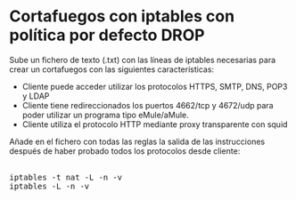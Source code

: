 # Cortafuegos con iptables con política por defecto DROP
<div style="text-align:left;"> Sube un fichero de texto (.txt) con las líneas de iptables necesarias para crear un cortafuegos con las siguientes características:<br /></div>
<ul style="text-align:left;"><li>Cliente puede acceder utilizar los protocolos HTTPS, SMTP, DNS, POP3 y LDAP</li> 
  <li>Cliente tiene redireccionados los puertos 4662/tcp y 4672/udp para poder utilizar un programa tipo eMule/aMule.</li> 
  <li>Cliente utiliza el protocolo HTTP mediante proxy transparente con squid</li> 
</ul><div style="text-align:left;">Añade en el fichero con todas las reglas la salida de las instrucciones después de haber probado todos los protocolos desde cliente:<br /></div><br /><div style="text-align:left;"><pre>iptables -t nat -L -n -v
iptables -L -n -v</pre></div>
